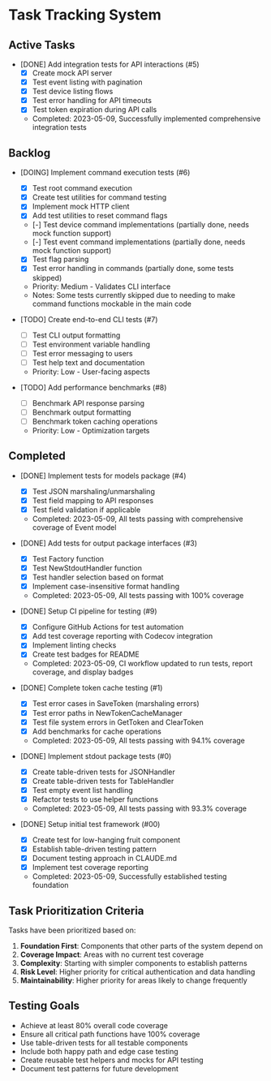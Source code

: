 # Task Tracking System

## Active Tasks
<!-- Tasks currently in progress have DOING status -->

- [DONE] Add integration tests for API interactions (#5)
  - [x] Create mock API server
  - [x] Test event listing with pagination
  - [x] Test device listing flows
  - [x] Test error handling for API timeouts
  - [x] Test token expiration during API calls
  - Completed: 2023-05-09, Successfully implemented comprehensive integration tests

## Backlog
<!-- Tasks not yet started have TODO status -->

- [DOING] Implement command execution tests (#6)
  - [x] Test root command execution
  - [x] Create test utilities for command testing
  - [x] Implement mock HTTP client
  - [x] Add test utilities to reset command flags
  - [-] Test device command implementations (partially done, needs mock function support)
  - [-] Test event command implementations (partially done, needs mock function support)
  - [x] Test flag parsing
  - [x] Test error handling in commands (partially done, some tests skipped)
  - Priority: Medium - Validates CLI interface
  - Notes: Some tests currently skipped due to needing to make command functions mockable in the main code

- [TODO] Create end-to-end CLI tests (#7)
  - [ ] Test CLI output formatting
  - [ ] Test environment variable handling
  - [ ] Test error messaging to users
  - [ ] Test help text and documentation
  - Priority: Low - User-facing aspects

- [TODO] Add performance benchmarks (#8)
  - [ ] Benchmark API response parsing
  - [ ] Benchmark output formatting
  - [ ] Benchmark token caching operations
  - Priority: Low - Optimization targets

## Completed
<!-- Tasks that are finished have DONE status -->

- [DONE] Implement tests for models package (#4)
  - [x] Test JSON marshaling/unmarshaling
  - [x] Test field mapping to API responses
  - [x] Test field validation if applicable
  - Completed: 2023-05-09, All tests passing with comprehensive coverage of Event model

- [DONE] Add tests for output package interfaces (#3)
  - [x] Test Factory function
  - [x] Test NewStdoutHandler function
  - [x] Test handler selection based on format
  - [x] Implement case-insensitive format handling
  - Completed: 2023-05-09, All tests passing with 100% coverage

- [DONE] Setup CI pipeline for testing (#9)
  - [x] Configure GitHub Actions for test automation
  - [x] Add test coverage reporting with Codecov integration
  - [x] Implement linting checks
  - [x] Create test badges for README
  - Completed: 2023-05-09, CI workflow updated to run tests, report coverage, and display badges

- [DONE] Complete token cache testing (#1)
  - [x] Test error cases in SaveToken (marshaling errors)
  - [x] Test error paths in NewTokenCacheManager
  - [x] Test file system errors in GetToken and ClearToken
  - [x] Add benchmarks for cache operations
  - Completed: 2023-05-09, All tests passing with 94.1% coverage

- [DONE] Implement stdout package tests (#0)
  - [x] Create table-driven tests for JSONHandler
  - [x] Create table-driven tests for TableHandler
  - [x] Test empty event list handling
  - [x] Refactor tests to use helper functions
  - Completed: 2023-05-09, All tests passing with 93.3% coverage

- [DONE] Setup initial test framework (#00)
  - [x] Create test for low-hanging fruit component
  - [x] Establish table-driven testing pattern
  - [x] Document testing approach in CLAUDE.md
  - [x] Implement test coverage reporting
  - Completed: 2023-05-09, Successfully established testing foundation

## Task Prioritization Criteria

Tasks have been prioritized based on:

1. **Foundation First**: Components that other parts of the system depend on
2. **Coverage Impact**: Areas with no current test coverage
3. **Complexity**: Starting with simpler components to establish patterns
4. **Risk Level**: Higher priority for critical authentication and data handling
5. **Maintainability**: Higher priority for areas likely to change frequently

## Testing Goals

- Achieve at least 80% overall code coverage
- Ensure all critical path functions have 100% coverage
- Use table-driven tests for all testable components
- Include both happy path and edge case testing
- Create reusable test helpers and mocks for API testing
- Document test patterns for future development
